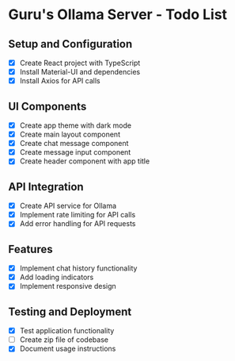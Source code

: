 # Guru's Ollama Server - Todo List

## Setup and Configuration
- [x] Create React project with TypeScript
- [x] Install Material-UI and dependencies
- [x] Install Axios for API calls

## UI Components
- [x] Create app theme with dark mode
- [x] Create main layout component
- [x] Create chat message component
- [x] Create message input component
- [x] Create header component with app title

## API Integration
- [x] Create API service for Ollama
- [x] Implement rate limiting for API calls
- [x] Add error handling for API requests

## Features
- [x] Implement chat history functionality
- [x] Add loading indicators
- [x] Implement responsive design

## Testing and Deployment
- [x] Test application functionality
- [ ] Create zip file of codebase
- [x] Document usage instructions
